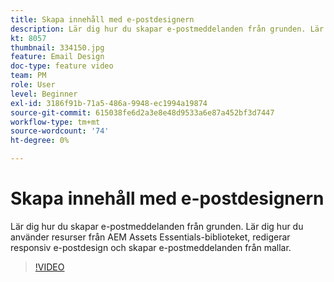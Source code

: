 ```yaml
---
title: Skapa innehåll med e-postdesignern
description: Lär dig hur du skapar e-postmeddelanden från grunden. Lär dig hur du använder material från AEM Assets Essentials-biblioteket, redigerar responsiv e-postdesign och skapar e-postmeddelanden från mallar med vår Journey Optimizer supportvideo.
kt: 8057
thumbnail: 334150.jpg
feature: Email Design
doc-type: feature video
team: PM
role: User
level: Beginner
exl-id: 3186f91b-71a5-486a-9948-ec1994a19874
source-git-commit: 615038fe6d2a3e8e48d9533a6e87a452bf3d7447
workflow-type: tm+mt
source-wordcount: '74'
ht-degree: 0%

---
```


# Skapa innehåll med e-postdesignern

Lär dig hur du skapar e-postmeddelanden från grunden. Lär dig hur du använder resurser från AEM Assets Essentials-biblioteket, redigerar responsiv e-postdesign och skapar e-postmeddelanden från mallar.

>[!VIDEO](https://video.tv.adobe.com/v/334150?quality=12)

